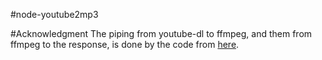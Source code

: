 #node-youtube2mp3

#Acknowledgment
The piping from youtube-dl to ffmpeg, and them from ffmpeg to the response, is done by the code from [here](http://pauldbergeron.com/code/networking/nodejs/coffeescript/streaming-youtube-to-mp3-audio-in-nodejs.html).